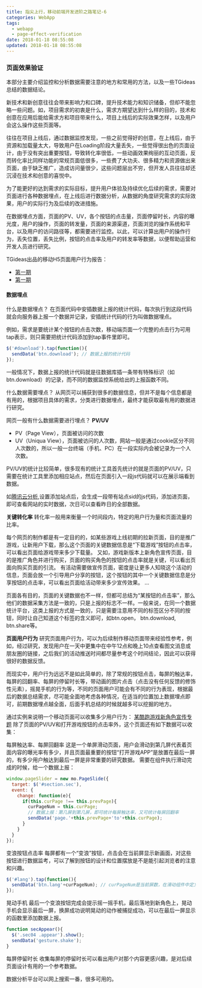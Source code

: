 ```yaml
---
title: 指尖上行，移动前端开发进阶之路笔记-6
categories: WebApp
tags:
  - webapp
  - page-effect-verification
date: 2018-01-18 08:55:08
updated: 2018-01-18 08:55:08
---
```


### 页面效果验证
本部分主要介绍监控和分析数据需要注意的地方和常用的方法，以及一些TGideas总结的数据结论。

新技术和新创意往往会带来影响力和口碑，提升技术能力和知识储备，但却不能忽略一些问题。如，项目需求的初衷是什么，需求方期望达到什么样的目的，技术和创意在应用后能给需求方和项目带来什么，项目上线后的实际效果怎样，以及用户会这么操作这些页面等。

往往在项目上线后，通过数据监控发现，一些之前觉得好的创意，在上线后，由于资源和加载量太大，导致用户在Loading阶段大量丢失，一些觉得很出色的页面设计，由于没有突出重要按钮，导致转化率很低，一些动画效果绚丽的互动页面，反而转化率比同样功能的常规页面低很多，一些费了大功夫、很多精力和资源做出来页面，由于缺乏推广，造成访问量很少，这些问题层出不穷，但开发人员往往却还沉浸在技术和创意的喜悦中。

为了能更好的达到需求的实际目标，提升用户体验及持续优化后续的需求，需要对页面进行各种数据埋点，在上线后进行数据分析，从数据的角度研究需求的实际效果，用户的实际行为及后续的改进措施。

在数据埋点方面，页面的PV、UV，各个按钮的点击量，页面停留时长，内容的曝光度，用户的操作，页面的转发量，页面的来源渠道，页面浏览的操作系统和平台，以及用户的访问路径等，都需要进行监控。以此，可以计算出用户的操作行为，丢失位置，丢失比例，按钮的点击率及用户的转发率等数据，以便帮助运营和开发人员进行研究。

TGideas出品的移动H5页面用户行为报告：
- [第一期](http://tgideas.qq.com/act/a20150428report/)
- [第一期](http://tgideas.qq.com/act/a20160309report/)

#### 数据埋点
什么是数据埋点？
在页面代码中安插数据上报的统计代码，每次执行到这段代码就会向服务器上报一个数据并记录，安插统计代码的行为叫做数据埋点。

例如，需求是要统计某个按钮的点击次数，移动端页面一个完整的点击行为可用tap表示，则只需要把统计代码添加到tap事件里即可。
```js
$('#download').tap(function(){
  sendData('btn.download'); // 数据上报的统计代码
});
```
一般情况下，数据上报的统计代码就是往数据库插一条带有特殊标识（如btn.download）的记录，而不同的数据监控系统给出的上报函数不同。

什么数据需要埋点？
从网页可以捕获到很多的数据信息，但并不是每个信息都是有用的，根据项目具体的需求，分类进行数据埋点，最终才能获取最有用的数据进行研究。

网页一般有什么数据需要进行埋点？
**PV/UV**
- PV（Page View），页面被访问的次数
- UV（Uniqua View），页面被访问的人次数，网站一般是通过cookie区分不同人次数的，所以一般一台终端（手机、PC）在一段实际内会被记录为一个人次数。

PV/UV的统计比较简单，很多现有的统计工具首先统计的就是页面的PV/UV，只需要在统计工具里添加相应站点，然后在页面引入一段js代码就可以在展示端看到数据。

如[腾讯云分析](http://mta.qq.com/h5),设置添加站点后，会生成一段带有站点sid的js代码，添加进页面，即可查看网站的实时数据，次日可以查看昨日的全部数据。

**关键转化率**
转化率一般用来衡量一个时间段内，特定的用户行为量和页面流量的比率。

每个网页的制作都是有一定目的的，如某些游戏上线初期的拉新页面，目的是推广游戏，让新用户下载，那么这个页面的关键数据信息是“下载游戏”按钮的点击率，可以看出页面给游戏带来多少下载量。
又如，游戏新版本上新角色宣传页面，目的是推广角色并进行购买，页面的购买角色的按钮的点击率就是关键，可以看出页面向购买页面的引流。
有活动需要做宣传页面，密度是让更多人知晓这个活动的信息，页面会放一个引导用户分享的按钮，这个按钮的其中一个关键数据信息是分享按钮的点击率，可以看出页面给活动带来多少宣传效果。
...

页面各有目的，页面的关键数据也不一样，但都可总结为“某按钮的点击率”，那么他们的数据采集方法是一致的，只是上报的标志不一样。一般来说，在同一个数据统计平台，这类上报的方式是一致的，只是需要注意用不同的标签区分不同的按钮，同时让自己知道这个标签的含义即可，如btn.open， btn.download, btn.share等。

**页面用户行为**
研究页面用户行为，可以为后续制作移动页面带来经验性参考，例如，经过研究，发现用户在一天中更集中在中午12点和晚上10点查看图文消息或朋友圈的链接，之后我们的活动推送时间都尽量参考这个时间结论，因此可以获得很好的数据反馈。

而现实中，用户行为远远不是如此简单的，除了常规的按钮点击，每屏的触达率，每屏的回翻率、每屏的停留时长等，带动画的图片点击（点击没有任何反馈的修饰性元素），摇晃手机的行为等，不同的页面用户可能会有不同的行为表现，根据最后的数据总结需求，尽可能全面地考虑各种情况，在适当的位置加上数据埋点即可，前期数据埋点越全面，后面手机总结的时候就越多可以挖掘的地方。

通过实例来说明一个移动页面可以收集多少用户行为：
[某酷跑游戏新角色宣传专题](http://pao.qq.com/act/a20150413jing/index.html)
除了页面的PV/UV和打开游戏按钮的点击率外，这个页面还有如下数据可以收集：

每屏触达率、每屏回翻率
这是一个单屏滑动页面，用户会滑动到第几屏代表着页面内容的曝光率有多少，并且页面最重要的按钮“打开游戏APP”是放置在最后一屏的，有多少用户触达到最后一屏是非常重要的研究数据。
需要在组件执行滑动完成的时候，给一个数据上报：
```js
window.pageSlider = new mo.PageSlide({
  target: $('#section.sec'),
  event: {
    change: function(e){
      if(this.curPage !== this.prevPage){
        curPageNum = this.curPage;
        // 数据上报：第几屏到第几屏，即可统计每屏触达率，又可统计每屏回翻率
        sendData('page.'+this.prevPage+'to'+this.curPage);
      }
    }
  }
});
```

变浪按钮点击率
每屏都有一个“变浪”按钮，点击会在当前屏显示新画面，对这些按钮进行数据监考，可以了解到按钮的设计和位置摆放是不是能引起浏览者的注意和兴趣。
```js
$('#lang').tap(function(){
  sendData('btn.lang'+curPageNum); // curPageNum是当前屏数，在滑动组件中定义
});
```

晃动手机
最后一个变浪按钮完成会提示摇一摇手机，最后落地到新角色上，晃动手机会显示最后一屏，换屏成功说明晃动的动作被捕捉成功，可以在最后一屏显示的函数里添加数据上报。
```js
function secAppear(){
  $('.sec04 .appear').show();
  sendData('gesture.shake');
}
```

每屏停留时长
收集每屏的停留时长可以看出用户对那个内容更感兴趣，是对后续页面设计有用的一个参考数据。

数据分析平台可以网上搜索一番，很多可用的。

